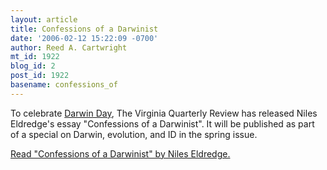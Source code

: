 ```yaml
---
layout: article
title: Confessions of a Darwinist
date: '2006-02-12 15:22:09 -0700'
author: Reed A. Cartwright
mt_id: 1922
blog_id: 2
post_id: 1922
basename: confessions_of
---
```

To celebrate [Darwin Day](http://www.darwinday.org/), The Virginia Quarterly Review has released Niles Eldredge's essay "Confessions of a Darwinist".  It will be published as part of a special on Darwin, evolution, and ID in the spring issue.

[Read "Confessions of a Darwinist" by Niles Eldredge.](http://www.vqronline.org/viewmedia.php/prmMID/9209)
